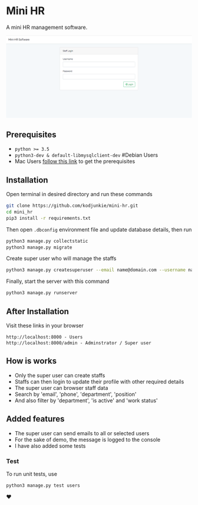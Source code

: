 # Mini HR
A mini HR management software.

![logo](./miniHR.png)

## Prerequisites
-   ``python >= 3.5``
-   ``python3-dev & default-libmysqlclient-dev`` #Debian Users
-   Mac Users [follow this link](https://github.com/PyMySQL/mysqlclient-python) to get the prerequisites

## Installation
Open terminal in desired directory and run these commands

```sh
git clone https://github.com/kodjunkie/mini-hr.git
cd mini_hr
pip3 install -r requirements.txt
```

Then open ``.dbconfig`` environment file and update database details, then run

```sh
python3 manage.py collectstatic
python3 manage.py migrate
```

Create super user who will manage the staffs

```sh
python3 manage.py createsuperuser --email name@domain.com --username name
```

Finally, start the server with this command

```sh
python3 manage.py runserver
```

## After Installation
Visit these links in your browser

    http://localhost:8000 - Users
    http://localhost:8000/admin - Adminstrator / Super user

## How is works
-   Only the super user can create staffs
-   Staffs can then login to update their profile with other required details
-   The super user can browser staff data
-   Search by 'email', 'phone', 'department', 'position'
-   And also filter by 'department', 'is active' and 'work status'

## Added features
-   The super user can send emails to all or selected users
-   For the sake of demo, the message is logged to the console
-   I have also added some tests

### Test
To run unit tests, use

```sh
python3 manage.py test users
```

:heart: